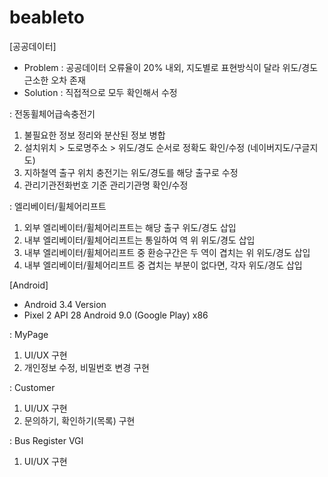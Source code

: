 # beableto

[공공데이터]
- Problem : 공공데이터 오류율이 20% 내외, 지도별로 표현방식이 달라 위도/경도 근소한 오차 존재
- Solution : 직접적으로 모두 확인해서 수정

: 전동휠체어급속충전기
1. 불필요한 정보 정리와 분산된 정보 병합
2. 설치위치 > 도로명주소 > 위도/경도 순서로 정확도 확인/수정 (네이버지도/구글지도)
3. 지하철역 출구 위치 충전기는 위도/경도를 해당 출구로 수정
4. 관리기관전화번호 기준 관리기관명 확인/수정

: 엘리베이터/휠체어리프트
1. 외부 엘리베이터/휠체어리프트는 해당 출구 위도/경도 삽입
2. 내부 엘리베이터/휠체어리프트는 통일하여 역 위 위도/경도 삽입
3. 내부 엘리베이터/휠체어리프트 중 환승구간은 두 역이 겹치는 위 위도/경도 삽입
4. 내부 엘리베이터/휠체어리프트 중 겹치는 부분이 없다면, 각자 위도/경도 삽입

[Android]
- Android 3.4 Version
- Pixel 2 API 28 Android 9.0 (Google Play) x86

: MyPage
1. UI/UX 구현
2. 개인정보 수정, 비밀번호 변경 구현

: Customer
1. UI/UX 구현
2. 문의하기, 확인하기(목록) 구현

: Bus Register VGI
1. UI/UX 구현
